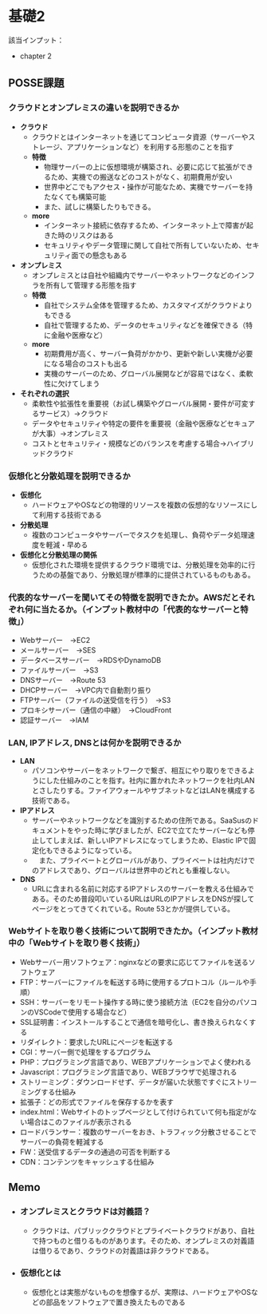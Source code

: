# 基礎2

該当インプット：
- chapter 2

## POSSE課題

### クラウドとオンプレミスの違いを説明できるか
 - **クラウド**
   - クラウドとはインターネットを通じてコンピュータ資源（サーバーやストレージ、アプリケーションなど）を利用する形態のことを指す
   - **特徴**
     - 物理サーバーの上に仮想環境が構築され、必要に応じて拡張ができるため、実機での搬送などのコストがなく、初期費用が安い
     - 世界中どこでもアクセス・操作が可能なため、実機でサーバーを持たなくても構築可能
     - また、試しに構築したりもできる。
   - **more**
     - インターネット接続に依存するため、インターネット上で障害が起きた時のリスクはある
     - セキュリティやデータ管理に関して自社で所有していないため、セキュリティ面での懸念もある
 - **オンプレミス**
   - オンプレミスとは自社や組織内でサーバーやネットワークなどのインフラを所有して管理する形態を指す
   - **特徴**
     - 自社でシステム全体を管理するため、カスタマイズがクラウドよりもできる
     - 自社で管理するため、データのセキュリティなどを確保できる（特に金融や医療など）
   - **more**
     - 初期費用が高く、サーバー負荷がかかり、更新や新しい実機が必要になる場合のコストも出る
     - 実機のサーバーのため、グローバル展開などが容易ではなく、柔軟性に欠けてしまう
 - **それぞれの選択**
   - 柔軟性や拡張性を重要視（お試し構築やグローバル展開・要件が可変するサービス）→クラウド
   - データやセキュリティや特定の要件を重要視（金融や医療などセキュアが大事）→オンプレミス
   - コストとセキュリティ・規模などのバランスを考慮する場合→ハイブリッドクラウド

### 仮想化と分散処理を説明できるか
 - **仮想化**
   - ハードウェアやOSなどの物理的リソースを複数の仮想的なリソースにして利用する技術である
 - **分散処理**
   - 複数のコンピュータやサーバーでタスクを処理し、負荷やデータ処理速度を軽減・早める
 - **仮想化と分散処理の関係**
   - 仮想化された環境を提供するクラウド環境では、分散処理を効率的に行うための基盤であり、分散処理が標準的に提供されているものもある。

### 代表的なサーバーを聞いてその特徴を説明できたか。AWSだとそれぞれ何に当たるか。（インプット教材中の「代表的なサーバーと特徴」）
 - Webサーバー　→EC2
 - メールサーバー　→SES
 - データベースサーバー　→RDSやDynamoDB
 - ファイルサーバー　→S3
 - DNSサーバー　→Route 53
 - DHCPサーバー　→VPC内で自動割り振り
 - FTPサーバー（ファイルの送受信を行う）　→S3
 - プロキシサーバー（通信の中継）　→CloudFront
 - 認証サーバー　→IAM
### LAN, IPアドレス, DNSとは何かを説明できるか
 - **LAN**
   - パソコンやサーバーをネットワークで繋ぎ、相互にやり取りをできるようにした仕組みのことを指す。社内に置かれたネットワークを社内LANとさしたりする。ファイアウォールやサブネットなどはLANを構成する技術である。
 - **IPアドレス**
   - サーバーやネットワークなどを識別するための住所である。SaaSusのドキュメントをやった時に学びましたが、EC2で立てたサーバーなども停止してしまえば、新しいIPアドレスになってしまうため、Elastic IPで固定化もできるようになっている。
   - 　また、プライベートとグローバルがあり、プライベートは社内だけでのアドレスであり、グローバルは世界中のどれとも重複しない。
 - **DNS**
   - URLに含まれる名前に対応するIPアドレスのサーバーを教える仕組みである。そのため普段叩いているURLはURLのIPアドレスをDNSが探してページをとってきてくれている。Route 53とかが提供している。
### Webサイトを取り巻く技術について説明できたか。（インプット教材中の「Webサイトを取り巻く技術」）
 - Webサーバー用ソフトウェア：nginxなどの要求に応じてファイルを送るソフトウェア
 - FTP：サーバーにファイルを転送する時に使用するプロトコル（ルールや手順）
 - SSH：サーバーをリモート操作する時に使う接続方法（EC2を自分のパソコンのVSCodeで使用する場合など）
 - SSL証明書：インストールすることで通信を暗号化し、書き換えられなくする
 - リダイレクト：要求したURLにページを転送する
 - CGI：サーバー側で処理をするプログラム
 - PHP：プログラミング言語であり、WEBアプリケーションでよく使われる
 - Javascript：プログラミング言語であり、WEBブラウザで処理される
 - ストリーミング：ダウンロードせず、データが届いた状態ですぐにストリーミングする仕組み
 - 拡張子：どの形式でファイルを保存するかを表す
 - index.html：Webサイトのトップページとして付けられていて何も指定がない場合はこのファイルが表示される
 - ロードバランサー：複数のサーバーをおき、トラフィック分散させることでサーバーの負荷を軽減する
 - FW：送受信するデータの通過の可否を判断する
 - CDN：コンテンツをキャッシュする仕組み


## Memo
 - ### オンプレミスとクラウドは対義語？
   - クラウドは、パブリッククラウドとプライベートクラウドがあり、自社で持つものと借りるものがあります。そのため、オンプレミスの対義語は借りるであり、クラウドの対義語は非クラウドである。
 - ### 仮想化とは
   - 仮想化とは実態がないものを想像するが、実際は、ハードウェアやOSなどの部品をソフトウェアで置き換えたものである
